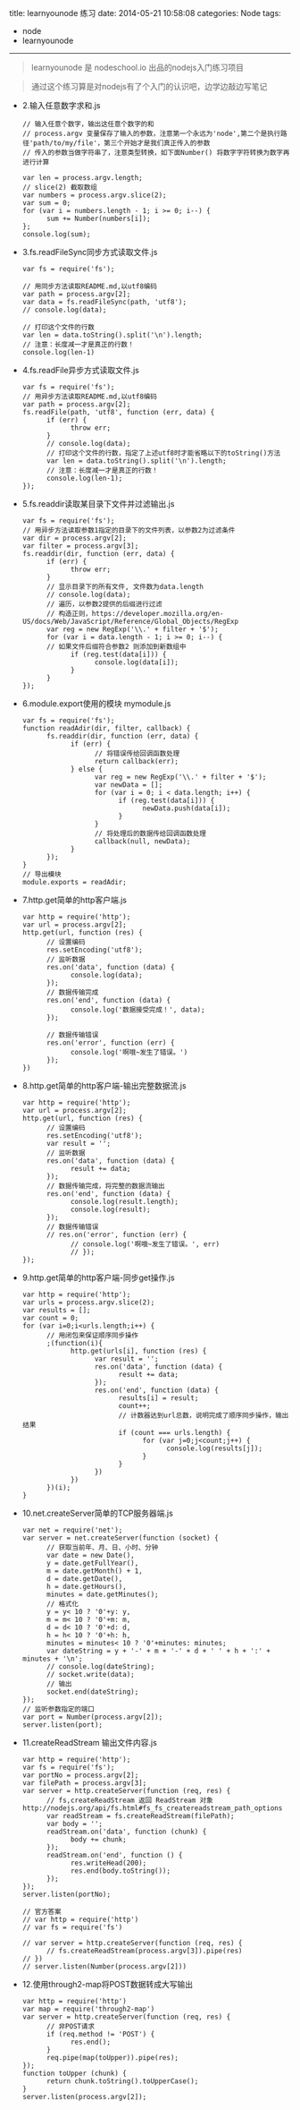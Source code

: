 title: learnyounode 练习
date: 2014-05-21 10:58:08
categories: Node
tags: 
  - node
  - learnyounode

---

> learnyounode 是 nodeschool.io 出品的nodejs入门练习项目

> 通过这个练习算是对nodejs有了个入门的认识吧，边学边敲边写笔记
      

- 2.输入任意数字求和.js

      // 输入任意个数字，输出这任意个数字的和
      // process.argv 变量保存了输入的参数，注意第一个永远为'node',第二个是执行路径'path/to/my/file'，第三个开始才是我们真正传入的参数
      // 传入的参数当做字符串了，注意类型转换，如下面Number() 将数字字符转换为数字再进行计算

      var len = process.argv.length;
      // slice(2) 截取数组
      var numbers = process.argv.slice(2);
      var sum = 0;
      for (var i = numbers.length - 1; i >= 0; i--) {
            sum += Number(numbers[i]);
      };
      console.log(sum);

<!-- more -->      
      
- 3.fs.readFileSync同步方式读取文件.js

      var fs = require('fs');

      // 用同步方法读取README.md,以utf8编码
      var path = process.argv[2];
      var data = fs.readFileSync(path, 'utf8');
      // console.log(data);

      // 打印这个文件的行数
      var len = data.toString().split('\n').length;
      // 注意：长度减一才是真正的行数！
      console.log(len-1)
            
- 4.fs.readFile异步方式读取文件.js

      var fs = require('fs');
      // 用异步方法读取README.md,以utf8编码
      var path = process.argv[2];
      fs.readFile(path, 'utf8', function (err, data) {
            if (err) {
                  throw err;
            }
            // console.log(data);
            // 打印这个文件的行数，指定了上述utf8时才能省略以下的toString()方法
            var len = data.toString().split('\n').length;
            // 注意：长度减一才是真正的行数！
            console.log(len-1);
      });
            
- 5.fs.readdir读取某目录下文件并过滤输出.js

      var fs = require('fs');
      // 用异步方法读取参数1指定的目录下的文件列表，以参数2为过滤条件
      var dir = process.argv[2];
      var filter = process.argv[3];
      fs.readdir(dir, function (err, data) {
            if (err) {
                  throw err;
            }
            // 显示目录下的所有文件, 文件数为data.length
            // console.log(data);
            // 遍历，以参数2提供的后缀进行过滤
            // 构造正则，https://developer.mozilla.org/en-US/docs/Web/JavaScript/Reference/Global_Objects/RegExp
            var reg = new RegExp('\\.' + filter + '$');
            for (var i = data.length - 1; i >= 0; i--) {
            // 如果文件后缀符合参数2 则添加到新数组中
                  if (reg.test(data[i])) {
                        console.log(data[i]);
                  }
            }
      });
      
- 6.module.export使用的模块 mymodule.js

      var fs = require('fs');
      function readAdir(dir, filter, callback) {
            fs.readdir(dir, function (err, data) {
                  if (err) {
                        // 将错误传给回调函数处理
                        return callback(err);
                  } else {
                        var reg = new RegExp('\\.' + filter + '$');
                        var newData = [];
                        for (var i = 0; i < data.length; i++) {
                              if (reg.test(data[i])) {
                                    newData.push(data[i]);
                              }
                        }
                        // 将处理后的数据传给回调函数处理
                        callback(null, newData);
                  }
            });
      }
      // 导出模块
      module.exports = readAdir;
      
      
- 7.http.get简单的http客户端.js

      var http = require('http');
      var url = process.argv[2];      
      http.get(url, function (res) {
            // 设置编码
            res.setEncoding('utf8');
            // 监听数据
            res.on('data', function (data) {
                  console.log(data);
            });
            // 数据传输完成
            res.on('end', function (data) {
                  console.log('数据接受完成！', data);
            });

            // 数据传输错误
            res.on('error', function (err) {
                  console.log('啊哦~发生了错误。')
            });
      })
            
- 8.http.get简单的http客户端-输出完整数据流.js

      var http = require('http');
      var url = process.argv[2];
      http.get(url, function (res) {
            // 设置编码
            res.setEncoding('utf8');
            var result = '';
            // 监听数据
            res.on('data', function (data) {
                  result += data;
            });
            // 数据传输完成，将完整的数据流输出
            res.on('end', function (data) {
                  console.log(result.length);
                  console.log(result);
            });
            // 数据传输错误
            // res.on('error', function (err) {
                  // console.log('啊哦~发生了错误。', err)
                  // });
      });
      
      
- 9.http.get简单的http客户端-同步get操作.js

      var http = require('http');
      var urls = process.argv.slice(2);
      var results = [];
      var count = 0;
      for (var i=0;i<urls.length;i++) {
            // 用闭包来保证顺序同步操作
            ;(function(i){
                  http.get(urls[i], function (res) {
                        var result = '';
                        res.on('data', function (data) {
                              result += data;
                        });
                        res.on('end', function (data) {
                              results[i] = result;
                              count++;
                              // 计数器达到url总数，说明完成了顺序同步操作，输出结果
                              if (count === urls.length) {
                                    for (var j=0;j<count;j++) {
                                          console.log(results[j]);
                                    }
                              }
                        })
                  })
            })(i);
      }
            
- 10.net.createServer简单的TCP服务器端.js

      var net = require('net');
      var server = net.createServer(function (socket) {
            // 获取当前年、月、日、小时、分钟
            var date = new Date(),
            y = date.getFullYear(),
            m = date.getMonth() + 1,
            d = date.getDate(),
            h = date.getHours(),
            minutes = date.getMinutes();
            // 格式化
            y = y< 10 ? '0'+y: y,
            m = m< 10 ? '0'+m: m,
            d = d< 10 ? '0'+d: d,
            h = h< 10 ? '0'+h: h,
            minutes = minutes< 10 ? '0'+minutes: minutes;
            var dateString = y + '-' + m + '-' + d + ' ' + h + ':' + minutes + '\n';
            // console.log(dateString);
            // socket.write(data);
            // 输出
            socket.end(dateString);
      });
      // 监听参数指定的端口
      var port = Number(process.argv[2]);
      server.listen(port);
      
      
- 11.createReadStream 输出文件内容.js

      var http = require('http');
      var fs = require('fs');
      var portNo = process.argv[2];
      var filePath = process.argv[3];
      var server = http.createServer(function (req, res) {
            // fs,createReadStream 返回 ReadStream 对象 http://nodejs.org/api/fs.html#fs_fs_createreadstream_path_options
            var readStream = fs.createReadStream(filePath);
            var body = '';
            readStream.on('data', function (chunk) {
                  body += chunk;
            });
            readStream.on('end', function () {
                  res.writeHead(200);
                  res.end(body.toString());
            });
      });
      server.listen(portNo);

      // 官方答案
      // var http = require('http')
      // var fs = require('fs')

      // var server = http.createServer(function (req, res) {
            // fs.createReadStream(process.argv[3]).pipe(res)
      // })
      // server.listen(Number(process.argv[2]))
            
- 12.使用through2-map将POST数据转成大写输出

      var http = require('http')
      var map = require('through2-map')
      var server = http.createServer(function (req, res) {
            // 非POST请求
            if (req.method != 'POST') {
                  res.end();
            }
            req.pipe(map(toUpper)).pipe(res);
      });
      function toUpper (chunk) {
            return chunk.toString().toUpperCase();
      }
      server.listen(process.argv[2]);
      